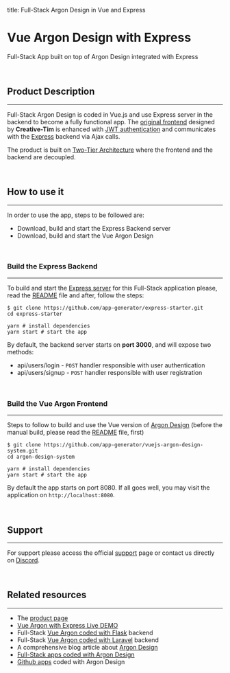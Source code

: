 title: Full-Stack Argon Design in Vue and Express

# Vue Argon Design with Express
Full-Stack App built on top of Argon Design integrated with Express

<br />

## Product Description
---
Full-Stack Argon Design is coded in Vue.js and use Express server in the backend to become a fully functional app. The [original frontend](https://www.creative-tim.com/product/vue-argon-design-system) designed by **Creative-Tim** is enhanced with [JWT authentication](https://jwt.io/introduction/) and communicates with the [Express](https://expressjs.com/) backend via Ajax calls.

The product is built on [Two-Tier Architecture](https://www.techopedia.com/definition/467/two-tier-architecture) where the frontend and the backend are decoupled.

<br />

## How to use it
---
In order to use the app, steps to be followed are:

 - Download, build and start the Express Backend server
 - Download, build and start the Vue Argon Design 

<br />

### Build the Express Backend
---
To build and start the [Express server](https://github.com/app-generator/express-starter) for this Full-Stack application please, read the [README](https://github.com/app-generator/express-starter/blob/master/README.md) file and after, follow the steps:

```
$ git clone https://github.com/app-generator/express-starter.git
cd express-starter

yarn # install dependencies
yarn start # start the app 
```

By default, the backend server starts on **port 3000**, and will expose two methods:

 - api/users/login  - `POST` handler responsible with user authentication 
 - api/users/signup  - `POST`  handler responsible with user registration

<br />

### Build the Vue Argon Frontend
---
Steps to follow to build and use the Vue version of [Argon Design](https://github.com/app-generator/vuejs-argon-design-system) (before the manual build, please read the [README](https://github.com/app-generator/vuejs-argon-design-system/blob/master/README.md) file, first)

```
$ git clone https://github.com/app-generator/vuejs-argon-design-system.git
cd argon-design-system

yarn # install dependencies
yarn start # start the app 
```

By default the app starts on port 8080. If all goes well, you may visit the application on `http://localhost:8080`. 

<br />

## Support
---
For support please access the official [support](https://appseed.us/support) page or contact us directly on [Discord](https://discord.gg/fZC6hup).

<br />

## Related resources
---

- The [product page](https://appseed.us/apps/vuejs/express/argon-design-system-creative-tim)
- [Vue Argon with Express Live DEMO](https://express-vuejs-argon-design.appseed.us/#/)
- Full-Stack [Vue Argon coded with Flask](/apps/argon-design-system/vue-argon-design-and-flask) backend
- Full-Stack [Vue Argon coded with Laravel](/apps/argon-design-system/vue-argon-design-and-laravel) backend
- A comprehensive blog article about [Argon Design](https://blog.appseed.us/argon-design-system/)
- [Full-Stack apps coded with Argon Design](https://appseed.us/apps/argon-design-system) 
- [Github apps](https://github.com/search?q=argon+design+system) coded with Argon Design

